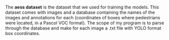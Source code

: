 The **aess dataset** is the dataset that we used for training the models. This dataset comes with images and a database containing the names of the images and annotations
for each (coordinates of boxes where pedestrians were located, in a Pascol VOC format). The scope of my program is to parse through the database and make for each image a
.txt file with YOLO format box coordinates.
